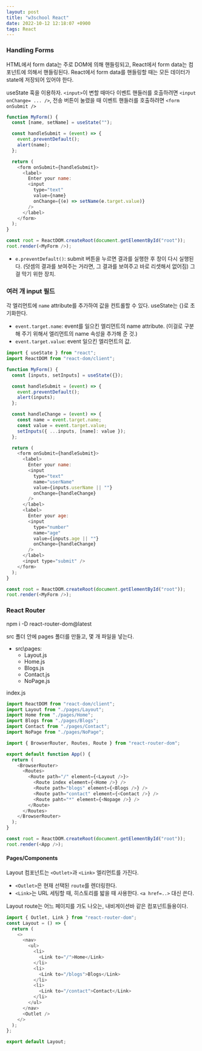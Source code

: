 ```yaml
---
layout: post
title: "w3school React"
date: 2022-10-12 12:18:07 +0900
tags: React
---
```


### Handling Forms

HTML에서 form data는 주로 DOM에 의해 핸들링되고, React에서 form data는 컴포넌트에 의해서 핸들링된다. React에서 form data를 핸들링할 때는 모든 데이터가 state에 저장되어 있어야 한다.

useState 훅을 이용하자. `<input>`이 변할 때마다 이벤트 핸들러를 호출하려면 `<input onChange= ... />`, 전송 버튼이 눌렸을 때 이벤트 핸들러를 호출하려면 `<form onSubmit />`

```js
function MyForm() {
  const [name, setName] = useState("");

  const handleSubmit = (event) => {
    event.preventDefault();
    alert(name);
  };

  return (
    <form onSubmit={handleSubmit}>
      <label>
        Enter your name:
        <input
          type="text"
          value={name}
          onChange={(e) => setName(e.target.value)}
        />
      </label>
    </form>
  );
}

const root = ReactDOM.createRoot(document.getElementById("root"));
root.render(<MyForm />);
```

- `e.preventDefault()`: submit 버튼을 누르면 결과를 실행한 후 창이 다시 실행된다. (덧셈의 결과를 보여주는 거라면, 그 결과를 보여주고 바로 리셋해서 없어짐) 그걸 막기 위한 장치.

### 여러 개 input 필드

각 엘리먼트에 `name` attribute를 추가하여 값을 컨트롤할 수 있다. useState는 {}로 초기화한다.

- `event.target.name`: event를 일으킨 엘리먼트의 name attribute. (이걸로 구분해 주기 위해서 엘리먼트의 name 속성을 추가해 준 것.)
- `event.target.value`: event 일으킨 엘리먼트의 값.

```js
import { useState } from "react";
import ReactDOM from "react-dom/client";

function MyForm() {
  const [inputs, setInputs] = useState({});

  const handleSubmit = (event) => {
    event.preventDefault();
    alert(inputs);
  };

  const handleChange = (event) => {
    const name = event.target.name;
    const value = event.target.value;
    setInputs({ ...inputs, [name]: value });
  };

  return (
    <form onSubmit={handleSubmit}>
      <label>
        Enter your name:
        <input
          type="text"
          name="userName"
          value={inputs.userName || ""}
          onChange={handleChange}
        />
      </label>
      <label>
        Enter your age:
        <input
          type="number"
          name="age"
          value={inputs.age || ""}
          onChange={handleChange}
        />
      </label>
      <input type="submit" />
    </form>
  );
}

const root = ReactDOM.createRoot(document.getElementById("root"));
root.render(<MyForm />);
```

### React Router

npm i -D react-router-dom@latest

src 폴더 안에 pages 폴더를 만들고, 몇 개 파일을 넣는다.

- src\pages\:
  - Layout.js
  - Home.js
  - Blogs.js
  - Contact.js
  - NoPage.js

index.js

```js
import ReactDOM from "react-dom/client";
import Layout from "./pages/Layout";
import Home from "./pages/Home";
import Blogs from "./pages/Blogs";
import Contact from "./pages/Contact";
import NoPage from "./pages/NoPage";

import { BrowserRouter, Routes, Route } from "react-router-dom";

export default function App() {
  return (
    <BrowserRouter>
      <Routes>
        <Route path="/" element={<Layout />}>
          <Route index element={<Home />} />
          <Route path="blogs" element={<Blogs />} />
          <Route path="contact" element={<Contact />} />
          <Route paht="*" element={<Nopage />} />
        </Route>
      </Routes>
    </BrowserRouter>
  );
}

const root = ReactDOM.createRoot(document.getElementById("root"));
root.render(<App />);
```

#### Pages/Components

Layout 컴포넌트는 `<Outlet>`과 `<Link>` 엘리먼트를 가진다.

- `<Outlet>`은 현재 선택된 `route`를 렌더링한다.
- `<Link>`는 URL 세팅할 때, 히스토리를 밟을 때 사용한다. `<a href=..>` 대신 쓴다.

Layout route는 어느 페이지를 가도 나오는, 내비게이션바 같은 컴포넌트들용이다.

```js
import { Outlet, Link } from "react-router-dom";
const Layout = () => {
  return (
    <>
      <nav>
        <ul>
          <li>
            <Link to="/">Home</Link>
          </li>
          <li>
            <Link to="/blogs">Blogs</Link>
          </li>
          <li>
            <Link to="/contact">Contact</Link>
          </li>
        </ul>
      </nav>
      <Outlet />
    </>
  );
};

export default Layout;
```
